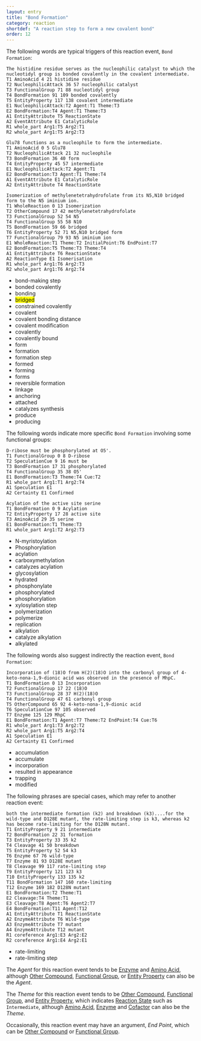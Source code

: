 ```yaml
---
layout: entry
title: "Bond Formation"
category: reaction
shortdef: "A reaction step to form a new covalent bond"
order: 12
---
```


The following words are typical triggers of this reaction event, `Bond
Formation`:
~~~ ann
The histidine residue serves as the nucleophilic catalyst to which the nucleotidyl group is bonded covalently in the covalent intermediate.
T1 AminoAcid 4 21 histidine residue
T2 NucleophilicAttack 36 57 nucleophilic catalyst
T3 FunctionalGroup 71 88 nucleotidyl group
T4 BondFormation 91 109 bonded covalently
T5 EntityProperty 117 138 covalent intermediate
E1 NucleophilicAttack:T2 Agent:T1 Theme:T3
E2 BondFormation:T4 Agent:T1 Theme:T3
A1 EntityAttribute T5 ReactionState
A2 EventAttribute E1 CatalyticRole
R1 whole_part Arg1:T5 Arg2:T1
R2 whole_part Arg1:T5 Arg2:T3
~~~
~~~ ann
Glu78 functions as a nucleophile to form the intermediate.
T1 AminoAcid 0 5 Glu78
T2 NucleophilicAttack 21 32 nucleophile
T3 BondFormation 36 40 form
T4 EntityProperty 45 57 intermediate
E1 NucleophilicAttack:T2 Agent:T1
E2 BondFormation:T3 Agent:T1 Theme:T4
A1 EventAttribute E1 CatalyticRole
A2 EntityAttribute T4 ReactionState
~~~
~~~ ann
Isomerization of methylenetetrahydrofolate from its N5,N10 bridged form to the N5 iminium ion.
T1 WholeReaction 0 13 Isomerization
T2 OtherCompound 17 42 methylenetetrahydrofolate
T3 FunctionalGroup 52 54 N5
T4 FunctionalGroup 55 58 N10
T5 BondFormation 59 66 bridged
T6 EntityProperty 52 71 N5,N10 bridged form
T7 FunctionalGroup 79 93 N5 iminium ion
E1 WholeReaction:T1 Theme:T2 InitialPoint:T6 EndPoint:T7
E2 BondFormation:T5 Theme:T3 Theme:T4
A1 EntityAttribute T6 ReactionState
A2 ReactionType E1 Isomerisation
R1 whole_part Arg1:T6 Arg2:T3
R2 whole_part Arg1:T6 Arg2:T4
~~~

- bond-making step
- bonded covalently
- bonding
- <span style="background-color: yellow">bridged</span>
- constrained covalently
- covalent
- covalent bonding distance
- covalent modification
- covalently
- covalently bound
- form
- formation
- formation step
- formed
- forming
- forms
- reversible formation
- linkage
- anchoring
- attached
- catalyzes synthesis
- produce
- producing

The following words indicate more specific `Bond Formation` involving
some functional groups:
~~~ ann
D-ribose must be phosphorylated at O5'.
T1 FunctionalGroup 0 8 D-ribose
T2 SpeculationCue 9 16 must be
T3 BondFormation 17 31 phosphorylated
T4 FunctionalGroup 35 38 O5'
E1 BondFormation:T3 Theme:T4 Cue:T2
R1 whole_part Arg1:T1 Arg2:T4
A1 Speculation E1
A2 Certainty E1 Confirmed
~~~
~~~ ann
Acylation of the active site serine
T1 BondFormation 0 9 Acylation
T2 EntityProperty 17 28 active site
T3 AminoAcid 29 35 serine
E1 BondFormation:T1 Theme:T3
R1 whole_part Arg1:T2 Arg2:T3
~~~

- N-myristoylation
- Phosphorylation
- acylation
- carboxymethylation
- catalyzes acylation
- glycosylation
- hydrated
- phosphonylate
- phosphorylated
- phosphorylation
- xylosylation step
- polymerization
- polymerize
- replication
- alkylation
- catalyze alkylation
- alkylated

The following words also suggest indirectly the reaction event, `Bond
Formation`:
~~~ ann
Incorporation of (18)O from H(2)(18)O into the carbonyl group of 4-keto-nona-1,9-dionic acid was observed in the presence of MhpC.
T1 BondFormation 0 13 Incorporation
T2 FunctionalGroup 17 22 (18)O
T3 FunctionalGroup 28 37 H(2)(18)O
T4 FunctionalGroup 47 61 carbonyl group
T5 OtherCompound 65 92 4-keto-nona-1,9-dionic acid
T6 SpeculationCue 97 105 observed
T7 Enzyme 125 129 MhpC
E1 BondFormation:T1 Agent:T7 Theme:T2 EndPoint:T4 Cue:T6
R1 whole_part Arg1:T3 Arg2:T2
R2 whole_part Arg1:T5 Arg2:T4
A1 Speculation E1
A2 Certainty E1 Confirmed
~~~

- accumulation
- accumulate
- incorporation
- resulted in appearance
- trapping
- modified


The following phrases are special cases, which may refer to another
reaction event:
~~~ ann
both the intermediate formation (k2) and breakdown (k3)....for the wild-type and D128E mutant, the rate-limiting step is k3, whereas k2 has become rate-limiting for the D128N mutant.
T1 EntityProperty 9 21 intermediate
T2 BondFormation 22 31 formation
T3 EntityProperty 33 35 k2
T4 Cleavage 41 50 breakdown
T5 EntityProperty 52 54 k3
T6 Enzyme 67 76 wild-type
T7 Enzyme 81 93 D128E mutant
T8 Cleavage 99 117 rate-limiting step
T9 EntityProperty 121 123 k3
T10 EntityProperty 133 135 k2
T11 BondFormation 147 160 rate-limiting
T12 Enzyme 169 182 D128N mutant
E1 BondFormation:T2 Theme:T1
E2 Cleavage:T4 Theme:T1
E3 Cleavage:T8 Agent:T6 Agent2:T7
E4 BondFormation:T11 Agent:T12
A1 EntityAttribute T1 ReactionState
A2 EnzymeAttribute T6 Wild-type
A3 EnzymeAttribute T7 mutant
A4 EnzymeAttribute T12 mutant
R1 coreference Arg1:E3 Arg2:E2
R2 coreference Arg1:E4 Arg2:E1
~~~

- rate-limiting
- rate-limiting step

The *Agent* for this reaction event tends to be [Enzyme]() and
[Amino Acid](), although [Other Compound](), [Functional Group](), or
[Entity Property]() can also be the *Agent*.

The *Theme* for this reaction event tends to be [Other Compound](),
[Functional Group](), and [Entity Property](), which indicates
[Reaction State]() such as `Intermediate`, although [Amino Acid](), [Enzyme]() and [Cofactor]()
can also be the *Theme*.

Occasionally, this reaction event may have an argument, *End Point*,
which can be [Other Compound]() or [Functional Group]().

